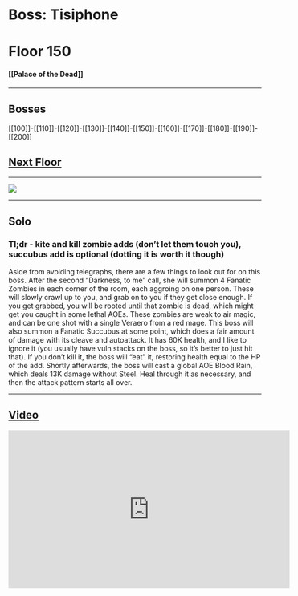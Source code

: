 # Boss: Tisiphone
# Floor 150
#### [[Palace of the Dead]]

---
## Bosses

 [[100]]-[[110]]-[[120]]-[[130]]-[[140]]-[[150]]-[[160]]-[[170]]-[[180]]-[[190]]-[[200]]
 
 ## [Next Floor](151-160)

---
 
![](https://lh4.googleusercontent.com/Sl9RhUs6fIEKcowUncadwhnhPirn75rXBWt6S8VW7WvY-rp-1toCLB-wgICN-8clBQ9X9YyFqGtL4dglfi8TsE2KnzPmd7fpP-I19NBIQPq3b0MUP6LQlgJxQueWuS2S1_nf8mRo)

---
## Solo
### Tl;dr - kite and kill zombie adds (don’t let them touch you), succubus add is optional (dotting it is worth it though)
Aside from avoiding telegraphs, there are a few things to look out for on this boss. After the second “Darkness, to me” call, she will summon 4 Fanatic Zombies in each corner of the room, each aggroing on one person. These will slowly crawl up to you, and grab on to you if they get close enough. If you get grabbed, you will be rooted until that zombie is dead, which might get you caught in some lethal AOEs. These zombies are weak to air magic, and can be one shot with a single Veraero from a red mage. This boss will also summon a Fanatic Succubus at some point, which does a fair amount of damage with its cleave and autoattack. It has 60K health, and I like to ignore it (you usually have vuln stacks on the boss, so it’s better to just hit that). If you don’t kill it, the boss will “eat” it, restoring health equal to the HP of the add. Shortly afterwards, the boss will cast a global AOE Blood Rain, which deals 13K damage without Steel. Heal through it as necessary, and then the attack pattern starts all over.

---
## [Video](https://www.youtube.com/watch?v=9SH-qyjREMc&t=5327s)

<iframe width="560" height="315" src="https://www.youtube.com/embed/9SH-qyjREMc?start=8428" title="YouTube video player" frameborder="0" allow="accelerometer; autoplay; clipboard-write; encrypted-media; gyroscope; picture-in-picture" allowfullscreen></iframe>